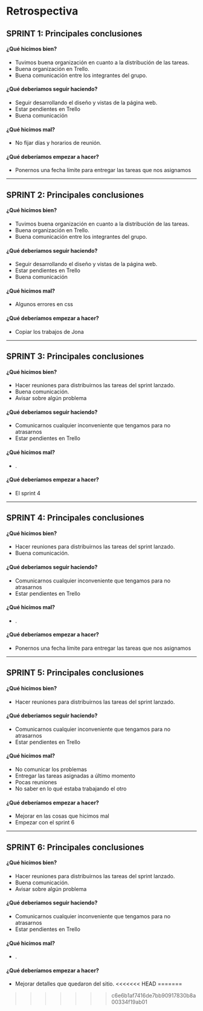 # Retrospectiva

## SPRINT 1: Principales conclusiones

#### ¿Qué hicimos bien?

- Tuvimos buena organización en cuanto a la distribución de las tareas.
- Buena organización en Trello.
- Buena comunicación entre los integrantes del grupo.

#### ¿Qué deberiamos seguir haciendo?

- Seguir desarrollando el diseño y vistas de la página web.
- Estar pendientes en Trello
- Buena comunicación

#### ¿Qué hicimos mal?

- No fijar días y horarios de reunión.

#### ¿Qué deberíamos empezar a hacer?

- Ponernos una fecha límite para entregar las tareas que nos asignamos

******************************************************************************

## SPRINT 2: Principales conclusiones

#### ¿Qué hicimos bien?

- Tuvimos buena organización en cuanto a la distribución de las tareas.
- Buena organización en Trello.
- Buena comunicación entre los integrantes del grupo.

#### ¿Qué deberiamos seguir haciendo?

- Seguir desarrollando el diseño y vistas de la página web.
- Estar pendientes en Trello
- Buena comunicación

#### ¿Qué hicimos mal?

- Algunos errores en css

#### ¿Qué deberíamos empezar a hacer?

- Copiar los trabajos de Jona

******************************************************************************

## SPRINT 3: Principales conclusiones

#### ¿Qué hicimos bien?

- Hacer reuniones para distribuirnos las tareas del sprint lanzado.
- Buena comunicación.
- Avisar sobre algún problema

#### ¿Qué deberiamos seguir haciendo?

- Comunicarnos cualquier inconveniente que tengamos para no atrasarnos
- Estar pendientes en Trello

#### ¿Qué hicimos mal?

- .

#### ¿Qué deberíamos empezar a hacer?

- El sprint 4

******************************************************************************

## SPRINT 4: Principales conclusiones

#### ¿Qué hicimos bien?

- Hacer reuniones para distribuirnos las tareas del sprint lanzado.
- Buena comunicación.

#### ¿Qué deberiamos seguir haciendo?

- Comunicarnos cualquier inconveniente que tengamos para no atrasarnos
- Estar pendientes en Trello

#### ¿Qué hicimos mal?

- .

#### ¿Qué deberíamos empezar a hacer?

- Ponernos una fecha límite para entregar las tareas que nos asignamos

******************************************************************************

## SPRINT 5: Principales conclusiones

#### ¿Qué hicimos bien?

- Hacer reuniones para distribuirnos las tareas del sprint lanzado.

#### ¿Qué deberiamos seguir haciendo?

- Comunicarnos cualquier inconveniente que tengamos para no atrasarnos
- Estar pendientes en Trello

#### ¿Qué hicimos mal?

- No comunicar los problemas
- Entregar las tareas asignadas a último momento
- Pocas reuniones
- No saber en lo qué estaba trabajando el otro

#### ¿Qué deberíamos empezar a hacer?

- Mejorar en las cosas que hicimos mal
- Empezar con el sprint 6

*******************************************************************************

## SPRINT 6: Principales conclusiones

#### ¿Qué hicimos bien?

- Hacer reuniones para distribuirnos las tareas del sprint lanzado.
- Buena comunicación.
- Avisar sobre algún problema

#### ¿Qué deberiamos seguir haciendo?

- Comunicarnos cualquier inconveniente que tengamos para no atrasarnos
- Estar pendientes en Trello

#### ¿Qué hicimos mal?

- .

#### ¿Qué deberíamos empezar a hacer?

- Mejorar detalles que quedaron del sitio.
<<<<<<< HEAD
=======

>>>>>>> c6e6b1af7416de7bb90917830b8a00334f19ab01

